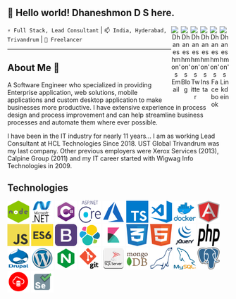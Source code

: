 ## 👋 Hello world! Dhaneshmon D S here.
<div align="center">
 
 
<a href="https://www.linkedin.com/in/dhaneshmon" target="_blank" rel="nofollow"><img align="right" alt="Dhaneshmon's Linkdein" width="22px" src="https://cdn.jsdelivr.net/npm/simple-icons@v3/icons/linkedin.svg" /></a>
<a href="https://www.facebook.com/dhaneshmonds/" target="_blank" rel="nofollow"><img align="right" alt="Dhaneshmon's Facebook" width="22px" src="https://cdn.jsdelivr.net/npm/simple-icons@v3/icons/facebook.svg" /></a>
<a href="https://www.instagram.com/dhaneshmon" target="_blank" rel="nofollow"><img align="right" alt="Dhaneshmon's Insta" width="22px" src="https://cdn.jsdelivr.net/npm/simple-icons@v3/icons/instagram.svg" /></a>
<a href="https://twitter.com/dhaneshmon" target="_blank" rel="nofollow"><img align="right" alt="Dhaneshmon's Twitter" width="22px" src="https://cdn.jsdelivr.net/npm/simple-icons@v3/icons/twitter.svg" /></a>
<a href="https://dhaneshmon.wordpress.com/" target="_blank" rel="nofollow"><img align="right" alt="Dhaneshmon's Blog" width="22px" src="https://cdn.jsdelivr.net/npm/simple-icons@v3/icons/wordpress.svg" /></a>
<a href="mailto:dhaneshmon@gmail.com" target="_blank" rel="nofollow"><img align="right" alt="Dhaneshmon's Email" width="22px" src="https://cdn.jsdelivr.net/npm/simple-icons@v3/icons/gmail.svg" /></a>
</div>
<p><code>⚡ Full Stack, Lead Consultant</code> | <code>📫 India, Hyderabad, Trivandrum</code> | <code>🔭 Freelancer</code> </p>
<hr/>

##  About Me 💬

A Software Engineer who specialized in providing Enterprise application, web solutions, mobile applications and custom desktop application to make businesses more productive. I have extensive experience in process design and process improvement and can help streamline business processes and automate them where ever possible.

I have been in the IT industry for nearly 11 years… I am as working Lead Consultant at HCL Technologies Since 2018.  UST Global Trivandrum was my last company. Other previous employers were Xerox Services (2013), Calpine Group (2011) and my IT career started with Wigwag Info Technologies in 2009.
## Technologies
<div >
<a rel="noopener noreferrer" href="#"><img alt="Asp.net Core" width="50" height="50" src="https://github.com/Dhaneshmonds/Dhaneshmonds/blob/main/asset/images/node.png" /></a>
<a rel="noopener noreferrer" href="#"><img alt="Asp.net Core" width="50" height="50" src="https://github.com/Dhaneshmonds/Dhaneshmonds/blob/main/asset/images/dotnet.png" /></a>
<a rel="noopener noreferrer" href="#"><img alt="Asp.net Core" width="50" height="50" src="https://github.com/Dhaneshmonds/Dhaneshmonds/blob/main/asset/images/csharp.png" /></a>
<a rel="noopener noreferrer" href="#"><img alt="Asp.net Core" width="50" height="50" src="https://github.com/Dhaneshmonds/Dhaneshmonds/blob/main/asset/images/aspdotnetcore.png" /></a>
<a rel="noopener noreferrer" href="#"><img alt="Asp.net Core" width="50" height="50" src="https://github.com/Dhaneshmonds/Dhaneshmonds/blob/main/asset/images/azure.png" /></a>
<a rel="noopener noreferrer" href="#"><img alt="Asp.net Core" width="50" height="50" src="https://github.com/Dhaneshmonds/Dhaneshmonds/blob/main/asset/images/typescript.png" /></a>
<a rel="noopener noreferrer" href="#"><img alt="Asp.net Core" width="50" height="50" src="https://github.com/Dhaneshmonds/Dhaneshmonds/blob/main/asset/images/visualstudio.png" /></a>
<a rel="noopener noreferrer" href="#"><img alt="Asp.net Core" width="50" height="50" src="https://github.com/Dhaneshmonds/Dhaneshmonds/blob/main/asset/images/docker.png" /></a>
<a rel="noopener noreferrer" href="#"><img alt="Asp.net Core" width="50" height="50" src="https://github.com/Dhaneshmonds/Dhaneshmonds/blob/main/asset/images/angular.png" /></a>
<a rel="noopener noreferrer" href="#"><img alt="Asp.net Core" width="50" height="50" src="https://github.com/Dhaneshmonds/Dhaneshmonds/blob/main/asset/images/javascript.png" /></a>
<a rel="noopener noreferrer" href="#"><img alt="Asp.net Core" width="50" height="50" src="https://github.com/Dhaneshmonds/Dhaneshmonds/blob/main/asset/images/es6.png" /></a>
<a rel="noopener noreferrer" href="#"><img alt="Asp.net Core" width="50" height="50" src="https://github.com/Dhaneshmonds/Dhaneshmonds/blob/main/asset/images/bootstrap.png" /></a>
<a rel="noopener noreferrer" href="#"><img alt="Asp.net Core" width="50" height="50" src="https://github.com/Dhaneshmonds/Dhaneshmonds/blob/main/asset/images/elasticsearch.png" /></a>
<a rel="noopener noreferrer" href="#"><img alt="Asp.net Core" width="50" height="50" src="https://github.com/Dhaneshmonds/Dhaneshmonds/blob/main/asset/images/kibana.png" /></a>
<a rel="noopener noreferrer" href="#"><img alt="Asp.net Core" width="50" height="50" src="https://github.com/Dhaneshmonds/Dhaneshmonds/blob/main/asset/images/css.png" /></a>
<a rel="noopener noreferrer" href="#"><img alt="Asp.net Core" width="50" height="50" src="https://github.com/Dhaneshmonds/Dhaneshmonds/blob/main/asset/images/html.png" /></a>
<a rel="noopener noreferrer" href="#"><img alt="Asp.net Core" width="50" height="50" src="https://github.com/Dhaneshmonds/Dhaneshmonds/blob/main/asset/images/jquery.png" /></a>
<a rel="noopener noreferrer" href="#"><img alt="Asp.net Core" width="50" height="50" src="https://github.com/Dhaneshmonds/Dhaneshmonds/blob/main/asset/images/php.png" /></a>
<a rel="noopener noreferrer" href="#"><img alt="Asp.net Core" width="50" height="50" src="https://github.com/Dhaneshmonds/Dhaneshmonds/blob/main/asset/images/drupal.png" /></a>
<a rel="noopener noreferrer" href="#"><img alt="Asp.net Core" width="50" height="50" src="https://github.com/Dhaneshmonds/Dhaneshmonds/blob/main/asset/images/wordpress.png" /></a>
<a rel="noopener noreferrer" href="#"><img alt="Asp.net Core" width="50" height="50" src="https://github.com/Dhaneshmonds/Dhaneshmonds/blob/main/asset/images/nginx.png" /></a>
<a rel="noopener noreferrer" href="#"><img alt="Asp.net Core" width="50" height="50" src="https://github.com/Dhaneshmonds/Dhaneshmonds/blob/main/asset/images/git.png" /></a>
<a rel="noopener noreferrer" href="#"><img alt="Asp.net Core" width="50" height="50" src="https://github.com/Dhaneshmonds/Dhaneshmonds/blob/main/asset/images/sql.png" /></a>
<a rel="noopener noreferrer" href="#"><img alt="Asp.net Core" width="50" height="50" src="https://github.com/Dhaneshmonds/Dhaneshmonds/blob/main/asset/images/mongodb.png" /></a>
<a rel="noopener noreferrer" href="#"><img alt="Asp.net Core" width="50" height="50" src="https://github.com/Dhaneshmonds/Dhaneshmonds/blob/main/asset/images/mariadb.png" /></a>
<a rel="noopener noreferrer" href="#"><img alt="Asp.net Core" width="50" height="50" src="https://github.com/Dhaneshmonds/Dhaneshmonds/blob/main/asset/images/mysql.png" /></a>
<a rel="noopener noreferrer" href="#"><img alt="Asp.net Core" width="50" height="50" src="https://github.com/Dhaneshmonds/Dhaneshmonds/blob/main/asset/images/postgres.png" /></a>
<a rel="noopener noreferrer" href="#"><img alt="Asp.net Core" width="50" height="50" src="https://github.com/Dhaneshmonds/Dhaneshmonds/blob/main/asset/images/oracledb.png" /></a>
<a rel="noopener noreferrer" href="#"><img alt="Asp.net Core" width="50" height="50" src="https://github.com/Dhaneshmonds/Dhaneshmonds/blob/main/asset/images/selenium.png" /></a>
</div>

 

<!--
**Dhaneshmonds/Dhaneshmonds** is a ✨ _special_ ✨ repository because its `README.md` (this file) appears on your GitHub profile.

Here are some ideas to get you started:

- 🔭 I’m currently working on ...
- 🌱 I’m currently learning ...
- 👯 I’m looking to collaborate on ...
- 🤔 I’m looking for help with ...
- 💬 Ask me about ...
- 📫 How to reach me: ...
- 😄 Pronouns: ...
- ⚡ Fun fact: ...
-->
 
